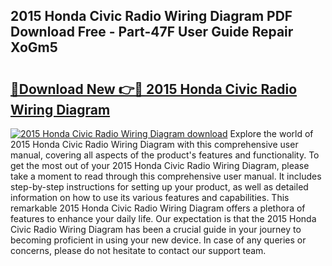 ## 2015 Honda Civic Radio Wiring Diagram PDF Download Free - Part-47F User Guide Repair XoGm5

# <h2><a href="http://dfmv9fg.blite.top/?on=2015+Honda+Civic+Radio+Wiring+Diagram">🔗Download New 👉🔴 2015 Honda Civic Radio Wiring Diagram</a></h2>

[![2015 Honda Civic Radio Wiring Diagram download](https://i.imgur.com/lujVjoI.png)](http://dfmv9fg.blite.top/?on=2015+Honda+Civic+Radio+Wiring+Diagram)
Explore the world of 2015 Honda Civic Radio Wiring Diagram with this comprehensive user manual, covering all aspects of the product's features and functionality. To get the most out of your 2015 Honda Civic Radio Wiring Diagram, please take a moment to read through this comprehensive user manual. It includes step-by-step instructions for setting up your product, as well as detailed information on how to use its various features and capabilities. This remarkable 2015 Honda Civic Radio Wiring Diagram offers a plethora of features to enhance your daily life. Our expectation is that the 2015 Honda Civic Radio Wiring Diagram has been a crucial guide in your journey to becoming proficient in using your new device. In case of any queries or concerns, please do not hesitate to contact our support team.
